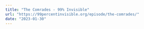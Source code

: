 ```yaml
---
title: "The Comrades - 99% Invisible"
url: "https://99percentinvisible.org/episode/the-comrades/"
date: "2023-01-30"
---
```

